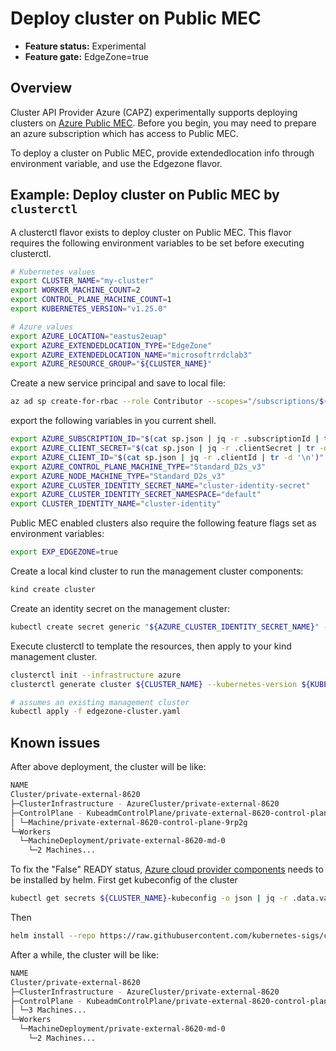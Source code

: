 # Deploy cluster on Public MEC

- **Feature status:** Experimental
- **Feature gate:** EdgeZone=true

## Overview

Cluster API Provider Azure (CAPZ) experimentally supports deploying clusters on [Azure Public MEC](https://azure.microsoft.com/en-us/solutions/public-multi-access-edge-compute-mec). Before you begin, you may need to prepare an azure subscription which has access to Public MEC.

To deploy a cluster on Public MEC, provide extendedlocation info through environment variable, and use the Edgezone flavor.

## Example: Deploy cluster on Public MEC by `clusterctl`

A clusterctl flavor exists to deploy cluster on Public MEC. This flavor requires the following environment variables to be set before executing clusterctl.

```bash
# Kubernetes values
export CLUSTER_NAME="my-cluster"
export WORKER_MACHINE_COUNT=2
export CONTROL_PLANE_MACHINE_COUNT=1
export KUBERNETES_VERSION="v1.25.0"

# Azure values
export AZURE_LOCATION="eastus2euap"
export AZURE_EXTENDEDLOCATION_TYPE="EdgeZone"
export AZURE_EXTENDEDLOCATION_NAME="microsoftrrdclab3"
export AZURE_RESOURCE_GROUP="${CLUSTER_NAME}"
```

Create a new service principal and save to local file:
```bash
az ad sp create-for-rbac --role Contributor --scopes="/subscriptions/${AZURE_SUBSCRIPTION_ID}" --sdk-auth > sp.json
```
export the following variables in you current shell.
```bash
export AZURE_SUBSCRIPTION_ID="$(cat sp.json | jq -r .subscriptionId | tr -d '\n')"
export AZURE_CLIENT_SECRET="$(cat sp.json | jq -r .clientSecret | tr -d '\n')"
export AZURE_CLIENT_ID="$(cat sp.json | jq -r .clientId | tr -d '\n')"
export AZURE_CONTROL_PLANE_MACHINE_TYPE="Standard_D2s_v3"
export AZURE_NODE_MACHINE_TYPE="Standard_D2s_v3"
export AZURE_CLUSTER_IDENTITY_SECRET_NAME="cluster-identity-secret"
export AZURE_CLUSTER_IDENTITY_SECRET_NAMESPACE="default"
export CLUSTER_IDENTITY_NAME="cluster-identity"
```

Public MEC enabled clusters also require the following feature flags set as environment variables:

```bash
export EXP_EDGEZONE=true
```

Create a local kind cluster to run the management cluster components:

```bash
kind create cluster
```

Create an identity secret on the management cluster:

```bash
kubectl create secret generic "${AZURE_CLUSTER_IDENTITY_SECRET_NAME}" --from-literal=clientSecret="${AZURE_CLIENT_SECRET}"
```

Execute clusterctl to template the resources, then apply to your kind management cluster.

```bash
clusterctl init --infrastructure azure
clusterctl generate cluster ${CLUSTER_NAME} --kubernetes-version ${KUBERNETES_VERSION} --flavor edgezone > edgezone-cluster.yaml

# assumes an existing management cluster
kubectl apply -f edgezone-cluster.yaml
```
## Known issues
After above deployment, the cluster will be like:
```bash
NAME                                                                      READY  SEVERITY  REASON                       SINCE  MESSAGE
Cluster/private-external-8620                                             False  Warning   ScalingUp                    18m    Scaling up control plane to 3 replicas (actual 1)
├─ClusterInfrastructure - AzureCluster/private-external-8620              True                                          18m
├─ControlPlane - KubeadmControlPlane/private-external-8620-control-plane  False  Warning   ScalingUp                    18m    Scaling up control plane to 3 replicas (actual 1)
│ └─Machine/private-external-8620-control-plane-9rp2g                     True                                          15m
└─Workers
  └─MachineDeployment/private-external-8620-md-0                          False  Warning   WaitingForAvailableMachines  21m    Minimum availability requires 2 replicas, current 0 available
    └─2 Machines...                                                       True                                          13m    See private-external-8620-md-0-7cbcd647f-9vqs8, private-external-8620-md-0-7cbcd647f-hjg8n
```
To fix the "False" READY status, [Azure cloud provider components](https://github.com/kubernetes-sigs/cloud-provider-azure/tree/master/helm/cloud-provider-azure) needs to be installed by helm.
First get kubeconfig of the cluster
```bash
kubectl get secrets ${CLUSTER_NAME}-kubeconfig -o json | jq -r .data.value | base64 --decode > ./kubeconfig
```
Then
```bash
helm install --repo https://raw.githubusercontent.com/kubernetes-sigs/cloud-provider-azure/master/helm/repo cloud-provider-azure --generate-name --set infra.clusterName=${CLUSTER_NAME} --kubeconfig=./kubeconfig
```

After a while, the cluster will be like:
```bash
NAME                                                                      READY  SEVERITY  REASON  SINCE  MESSAGE
Cluster/private-external-8620                                             True                     6m38s
├─ClusterInfrastructure - AzureCluster/private-external-8620              True                     46m
├─ControlPlane - KubeadmControlPlane/private-external-8620-control-plane  True                     6m38s
│ └─3 Machines...                                                         True                     7m47s  See private-external-8620-control-plane-6lb57, private-external-8620-control-plane-79mls, ...
└─Workers
  └─MachineDeployment/private-external-8620-md-0                          True                     10m
    └─2 Machines...                                                       True                     41m    See private-external-8620-md-0-7cbcd647f-9vqs8, private-external-8620-md-0-7cbcd647f-hjg8n
```





